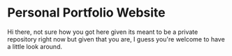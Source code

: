 # Personal Portfolio Website
Hi there, not sure how you got here given its meant to be a private 
repository right now but given that you are, I guess you're welcome
to have a little look around.

